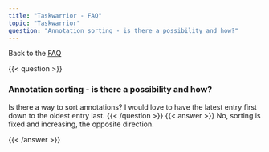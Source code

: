 ```yaml
---
title: "Taskwarrior - FAQ"
topic: "Taskwarrior"
question: "Annotation sorting - is there a possibility and how?"
---
```


Back to the [FAQ](/support/faq)

{{< question >}}
### Annotation sorting - is there a possibility and how?

Is there a way to sort annotations? I would love to have the latest entry first down to the oldest entry last.
{{< /question >}}
{{< answer >}}
No, sorting is fixed and increasing, the opposite direction.

{{< /answer >}}
